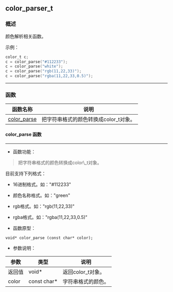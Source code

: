 ## color\_parser\_t
### 概述
颜色解析相关函数。

示例：

```c
color_t c;
c = color_parse("#112233");
c = color_parse("white");
c = color_parse("rgb(11,22,33)");
c = color_parse("rgba(11,22,33,0.5)");
```
----------------------------------
### 函数
<p id="color_parser_t_methods">

| 函数名称 | 说明 | 
| -------- | ------------ | 
| <a href="#color_parser_t_color_parse">color\_parse</a> | 把字符串格式的颜色转换成color\_t对象。 |
#### color\_parse 函数
-----------------------

* 函数功能：

> <p id="color_parser_t_color_parse">把字符串格式的颜色转换成color\_t对象。

目前支持下列格式：

* 16进制格式。如："#112233"
* 颜色名称格式。如："green"
* rgb格式。如："rgb(11,22,33)"
* rgba格式。如："rgba(11,22,33,0.5)"

* 函数原型：

```
void* color_parse (const char* color);
```

* 参数说明：

| 参数 | 类型 | 说明 |
| -------- | ----- | --------- |
| 返回值 | void* | 返回color\_t对象。 |
| color | const char* | 字符串格式的颜色。 |
